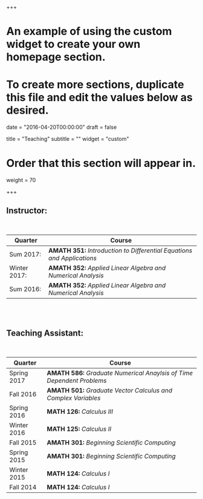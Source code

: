 +++
# An example of using the custom widget to create your own homepage section.
# To create more sections, duplicate this file and edit the values below as desired.

date = "2016-04-20T00:00:00"
draft = false

title = "Teaching"
subtitle = ""
widget = "custom"

# Order that this section will appear in.
weight = 70

+++
## Instructor:
<br>

Quarter      |  Course
----------   | -------------
Sum 2017: |	**AMATH 351:** *Introduction to Differential Equations and Applications*
Winter 2017: |	**AMATH 352:** *Applied Linear Algebra and Numerical Analysis*
Sum 2016: |	**AMATH 352:** *Applied Linear Algebra and Numerical Analysis*

<br><br>
## Teaching Assistant:
<br>

Quarter			|	Course
-------------   | -------------
Spring 2017		| 	**AMATH 586:** *Graduate Numerical Anaylsis of Time Dependent Problems*
Fall   2016		| 	**AMATH 501:** *Graduate Vector Calculus and Complex Variables*
Spring 2016		| 	**MATH 126:** *Calculus III*
Winter 2016		| 	**MATH 125:** *Calculus II*
Fall   2015		| 	**AMATH 301:** *Beginning Scientific Computing*
Spring 2015		| 	**AMATH 301:** *Beginning Scientific Computing*
Winter 2015		| 	**MATH 124:** *Calculus I*
Fall   2014		| 	**MATH 124:** *Calculus I*
